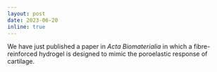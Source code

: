 ```yaml
---
layout: post
date: 2023-06-20
inline: true
---
```

We have just published a paper in *Acta Biomaterialia* in which a fibre-reinforced hydrogel is designed to mimic the poroelastic response of cartilage.
